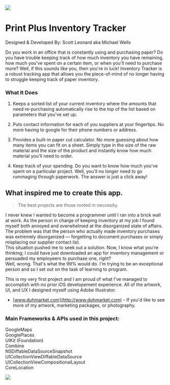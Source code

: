 
![](https://user-images.githubusercontent.com/49104738/69907336-6c8c0700-13a1-11ea-8f48-c92151d7c9a1.jpg)

# Print Plus Inventory Tracker
Designed & Developed By: Scott Leonard aka Michael Wells

Do you work in an office that is constantly using and purchasing paper? Do you have trouble keeping track of how much inventory you have remaining, how much you've spent on a certain item, or when you'll need to purchase more? Well, if this sounds like you, then you're in luck! Inventory Tracker is a robust tracking app that allows you the piece-of-mind of no longer having to struggle keeping track of paper inventory. 

### What It Does

1. Keeps a sorted list of your current inventory where the amounts that need re-purchasing automatically rise to the top of the list based on parameters that you've set up.

2. Puts contact information for each of you suppliers at your fingertips. No more having to google for their phone numbers or address.

3. Provides a built-in paper cut calculator. No more guessing about how many items you can fit on a sheet. Simply type in the size of the raw material and the size of the product and instantly know how much material you'll need to order.

4. Keep track of your spending. Do you want to know how much you've spent on a particular project. Well, you'll no longer need to go rummaging through paperwork. The answer is just a click away!

## What inspired me to create this app.

>The best projects are those rooted in neccesity. 

I never knew I wanted to become a programmer until I ran into a brick wall at work. As the person in charge of keeping inventory at my job I found myself both annoyed and overwhelmed at the disorganized state of affairs. The problem was that the person who actually made inventory purchases was extremely disorganized — forgetting to document purchases or simply misplacing our supplier contact list. \
This situation pushed me to seek out a solution. Now, I know what you're thinking; I could have just downloaded an app for inventory management or persuaded my employeers to purchase one, right? \
Well, wrong. That's what the 99% would do. I'm trying to be an exceptional person and so I set out on the task of learning to program.

This is my very first project and I am proud of what I've managed to accomplish with no prior iOS developement experience. All of the artwork, UI, and UX I designed myself using Adobe Illustrator. 

* [www.duhmarket.com](http://www.duhmarket.com) - If you'd like to see more of my artwork, marketing packages, or photography.

### Main Frameworks & APIs used in this project:

GoogleMaps \
GooglePlaces \
UIKit (Foundation)\
Combine \
NSDiffableDataSourceSnapshot \
UICollectionViewDiffableDataSource \
UICollectionViewCompositionalLayout \
CoreLocation 

[![](https://user-images.githubusercontent.com/49104738/69907513-559ae400-13a4-11ea-9e0e-e4caf6db1692.jpg)](https://apps.apple.com/us/app/print-plus-inventory-tracker/id1484276877)

